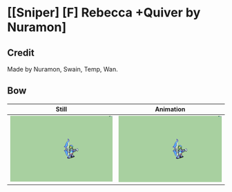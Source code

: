 # [\[Sniper\] \[F\] Rebecca +Quiver by Nuramon]

## Credit

Made by Nuramon, Swain, Temp, Wan.
	
## Bow

| Still | Animation |
| :---: | :-------: |
| ![Bow still](./Bow_000.png) | ![Bow animation](./Bow.gif) |
